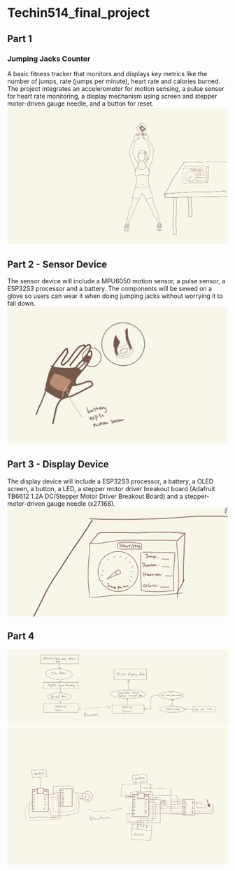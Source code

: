 # Techin514_final_project
## Part 1
### Jumping Jacks Counter
 A basic fitness tracker that monitors and displays key metrics like the number of jumps, rate (jumps per minute), heart rate and calories burned. The project integrates an accelerometer for motion sensing, a pulse sensor for heart rate monitoring, a display mechanism using screen and stepper motor-driven gauge needle, and a button for reset.
![Image of how the device work](/img/IMG_0176.JPG)

## Part 2 - Sensor Device
The sensor device will include a MPU6050 motion sensor, a pulse sensor, a ESP32S3 processor and a battery. The components will be sewed on a glove so users can wear it when doing jumping jacks without worrying it to fall down.
![Image of how the sensor device](/img/IMG_0177.JPG)

## Part 3 - Display Device
The display device will include a ESP32S3 processor, a battery, a OLED screen, a button, a LED, a stepper motor driver breakout board (Adafruit TB6612 1.2A DC/Stepper Motor Driver Breakout Board) and a stepper-motor-driven gauge needle (x27.168). 
![Image of how the sensor device](/img/IMG_0E696555909C-1.jpeg)

## Part 4
![Image of how the devices communicate](/img/IMG_0180.JPG)
![Image of how the devices connected](/img/IMG_0181.JPG)
